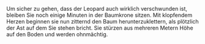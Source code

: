 Um sicher zu gehen, dass der Leopard auch wirklich verschwunden ist, bleiben 
Sie noch einige Minuten in der Baumkrone sitzen. Mit klopfendem Herzen beginnen
sie nun zitternd den Baum herunterzuklettern, als plötzlich der Ast auf dem Sie
stehen bricht. Sie stürzen aus mehreren Metern Höhe auf den Boden und werden ohnmächtig.